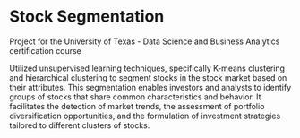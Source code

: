 # Stock Segmentation

Project for the University of Texas - Data Science and Business Analytics certification course

Utilized unsupervised learning techniques, specifically K-means clustering and hierarchical clustering to segment stocks in the stock market based on their attributes. This segmentation enables investors and analysts to identify groups of stocks that share common characteristics and behavior. It facilitates the detection of market trends, the assessment of portfolio diversification opportunities, and the formulation of investment strategies tailored to different clusters of stocks.
